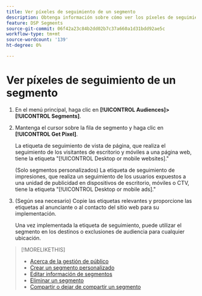 ```yaml
---
title: Ver píxeles de seguimiento de un segmento
description: Obtenga información sobre cómo ver los píxeles de seguimiento para un segmento de exclusión de la venta personalizado o de la CCPA.
feature: DSP Segments
source-git-commit: 06f42a23c84b2dd02b7c37a660a1d31bdd92ae5c
workflow-type: tm+mt
source-wordcount: '139'
ht-degree: 0%

---
```


# Ver píxeles de seguimiento de un segmento

1. En el menú principal, haga clic en **[!UICONTROL Audiences]>[!UICONTROL Segments]**.

1. Mantenga el cursor sobre la fila de segmento y haga clic en **[!UICONTROL Get Pixel]**.

   La etiqueta de seguimiento de vista de página, que realiza el seguimiento de los visitantes de escritorio y móviles a una página web, tiene la etiqueta &quot;[!UICONTROL Desktop or mobile websites].&quot;

   (Solo segmentos personalizados) La etiqueta de seguimiento de impresiones, que realiza un seguimiento de los usuarios expuestos a una unidad de publicidad en dispositivos de escritorio, móviles o CTV, tiene la etiqueta &quot;[!UICONTROL Desktop or mobile ads].&quot;

1. (Según sea necesario) Copie las etiquetas relevantes y proporcione las etiquetas al anunciante o al contacto del sitio web para su implementación.

   Una vez implementada la etiqueta de seguimiento, puede utilizar el segmento en los destinos o exclusiones de audiencia para cualquier ubicación.

>[!MORELIKETHIS]
>
>* [Acerca de la gestión de público](audience-about.md)
>* [Crear un segmento personalizado](custom-segment-create.md)
>* [Editar información de segmentos](segment-edit.md)
>* [Eliminar un segmento](segment-delete.md)
>* [Compartir o dejar de compartir un segmento](segment-share.md)

